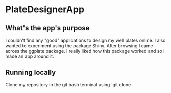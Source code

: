 # PlateDesignerApp

## What's the app's purpose
I couldn't find any "good" applications to design my well plates online. I also wanted to experiment using the package Shiny. After browsing I came across the ggplate package. I really liked how this package worked and so I made an app around it.

## Running locally
Clone my repository in the git bash terminal using `git clone 